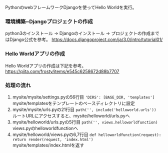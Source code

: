 PythonのwebフレームワークDjangoを使ってHello Worldを実行。

### 環境構築~Djangoプロジェクトの作成
python3のインストール -> Djangoのインストール -> プロジェクトの作成まではDjango公式を参考。
https://docs.djangoproject.com/ja/3.0/intro/tutorial01/

### Hello Worldアプリの作成
Hello Worldアプリの作成は下記を参考。  
https://qiita.com/frosty/items/e545c6258672d88b7707

### 処理の流れ
1. mysite/mysite/settings.pyの56行目 `'DIRS': [BASE_DIR, 'templates']`
mysite/templatesをテンプレートのベースディレクトリに設定
2. mysite/mysite/urls.pyの21行目 `path('', include('helloworld.urls'))`  
ルートURLにアクセスすると、mysite/helloworld/urls.pyへ
3. mysite/helloworld/urls.pyの5行目 `path('', views.helloworldfunction)`  
views.pyのhelloworldfunctionへ 
4. mysite/helloworld/views.pyの6,7行目 `def helloworldfunction(request): return render(request, 'index.html')`  
mysite/templates/index.htmlを返す

